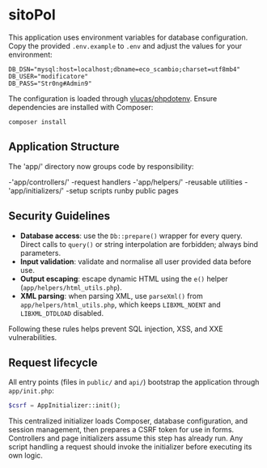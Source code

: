 # sitoPol

This application uses environment variables for database configuration. Copy the provided `.env.example` to `.env` and adjust the values for your environment:

```
DB_DSN="mysql:host=localhost;dbname=eco_scambio;charset=utf8mb4"
DB_USER="modificatore"
DB_PASS="Str0ng#Admin9"
```

The configuration is loaded through [vlucas/phpdotenv](https://github.com/vlucas/phpdotenv). Ensure dependencies are installed with Composer:

```
composer install
```

## Application Structure

The 'app/' directory now groups code by responsibility:

-'app/controllers/' -request handlers
-'app/helpers/' -reusable utilities
-'app/initializers/' -setup scripts runby public pages

## Security Guidelines

- **Database access**: use the `Db::prepare()` wrapper for every query. Direct calls to `query()` or string interpolation are forbidden; always bind parameters.
- **Input validation**: validate and normalise all user provided data before use.
- **Output escaping**: escape dynamic HTML using the `e()` helper (`app/helpers/html_utils.php`).
- **XML parsing**: when parsing XML, use `parseXml()` from `app/helpers/html_utils.php`, which keeps `LIBXML_NOENT` and `LIBXML_DTDLOAD` disabled.

Following these rules helps prevent SQL injection, XSS, and XXE vulnerabilities.

## Request lifecycle

All entry points (files in `public/` and `api/`) bootstrap the application through `app/init.php`:

```php
$csrf = AppInitializer::init();
```

This centralized initializer loads Composer, database configuration, and session management, then prepares a CSRF token for use in forms. Controllers and page initializers assume this step has already run. Any script handling a request should invoke the initializer before executing its own logic.